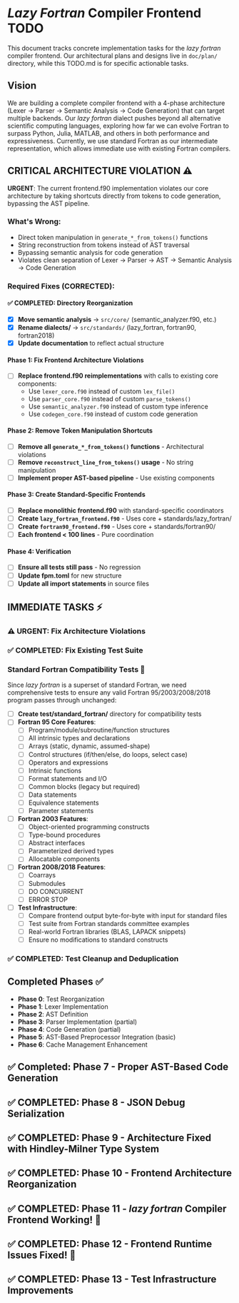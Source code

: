 # *Lazy Fortran* Compiler Frontend TODO

This document tracks concrete implementation tasks for the *lazy fortran* compiler frontend.
Our architectural plans and designs live in `doc/plan/` directory, while this TODO.md is for specific actionable tasks.

## Vision
We are building a complete compiler frontend with a 4-phase architecture (Lexer → Parser → Semantic Analysis → Code Generation) that can target multiple backends. Our *lazy fortran* dialect pushes beyond all alternative scientific computing languages, exploring how far we can evolve Fortran to surpass Python, Julia, MATLAB, and others in both performance and expressiveness. Currently, we use standard Fortran as our intermediate representation, which allows immediate use with existing Fortran compilers.

## CRITICAL ARCHITECTURE VIOLATION ⚠️

**URGENT**: The current frontend.f90 implementation violates our core architecture by taking shortcuts directly from tokens to code generation, bypassing the AST pipeline.

### What's Wrong:
- Direct token manipulation in `generate_*_from_tokens()` functions
- String reconstruction from tokens instead of AST traversal
- Bypassing semantic analysis for code generation
- Violates clean separation of Lexer → Parser → AST → Semantic Analysis → Code Generation

### Required Fixes (CORRECTED):

#### ✅ COMPLETED: Directory Reorganization
- [x] **Move semantic analysis** → `src/core/` (semantic_analyzer.f90, etc.)
- [x] **Rename dialects/** → `src/standards/` (lazy_fortran, fortran90, fortran2018)
- [x] **Update documentation** to reflect actual structure

#### Phase 1: Fix Frontend Architecture Violations
- [ ] **Replace frontend.f90 reimplementations** with calls to existing core components:
  - Use `lexer_core.f90` instead of custom `lex_file()`
  - Use `parser_core.f90` instead of custom `parse_tokens()`  
  - Use `semantic_analyzer.f90` instead of custom type inference
  - Use `codegen_core.f90` instead of custom code generation

#### Phase 2: Remove Token Manipulation Shortcuts
- [ ] **Remove all `generate_*_from_tokens()` functions** - Architectural violations
- [ ] **Remove `reconstruct_line_from_tokens()` usage** - No string manipulation
- [ ] **Implement proper AST-based pipeline** - Use existing components

#### Phase 3: Create Standard-Specific Frontends  
- [ ] **Replace monolithic frontend.f90** with standard-specific coordinators
- [ ] **Create `lazy_fortran_frontend.f90`** - Uses core + standards/lazy_fortran/
- [ ] **Create `fortran90_frontend.f90`** - Uses core + standards/fortran90/
- [ ] **Each frontend < 100 lines** - Pure coordination

#### Phase 4: Verification
- [ ] **Ensure all tests still pass** - No regression
- [ ] **Update fpm.toml** for new structure  
- [ ] **Update all import statements** in source files

## IMMEDIATE TASKS ⚡

### ⚠️ URGENT: Fix Architecture Violations

### ✅ COMPLETED: Fix Existing Test Suite

### Standard Fortran Compatibility Tests 🔄
Since *lazy fortran* is a superset of standard Fortran, we need comprehensive tests to ensure any valid Fortran 95/2003/2008/2018 program passes through unchanged:

- [ ] **Create test/standard_fortran/** directory for compatibility tests
- [ ] **Fortran 95 Core Features**:
  - [ ] Program/module/subroutine/function structures
  - [ ] All intrinsic types and declarations
  - [ ] Arrays (static, dynamic, assumed-shape)
  - [ ] Control structures (if/then/else, do loops, select case)
  - [ ] Operators and expressions
  - [ ] Intrinsic functions
  - [ ] Format statements and I/O
  - [ ] Common blocks (legacy but required)
  - [ ] Data statements
  - [ ] Equivalence statements
  - [ ] Parameter statements
- [ ] **Fortran 2003 Features**:
  - [ ] Object-oriented programming constructs
  - [ ] Type-bound procedures
  - [ ] Abstract interfaces
  - [ ] Parameterized derived types
  - [ ] Allocatable components
- [ ] **Fortran 2008/2018 Features**:
  - [ ] Coarrays
  - [ ] Submodules
  - [ ] DO CONCURRENT
  - [ ] ERROR STOP
- [ ] **Test Infrastructure**:
  - [ ] Compare frontend output byte-for-byte with input for standard files
  - [ ] Test suite from Fortran standards committee examples
  - [ ] Real-world Fortran libraries (BLAS, LAPACK snippets)
  - [ ] Ensure no modifications to standard constructs

### ✅ COMPLETED: Test Cleanup and Deduplication

## Completed Phases ✅

- **Phase 0**: Test Reorganization
- **Phase 1**: Lexer Implementation  
- **Phase 2**: AST Definition
- **Phase 3**: Parser Implementation (partial)
- **Phase 4**: Code Generation (partial)
- **Phase 5**: AST-Based Preprocessor Integration (basic)
- **Phase 6**: Cache Management Enhancement

## ✅ Completed: Phase 7 - Proper AST-Based Code Generation

## ✅ COMPLETED: Phase 8 - JSON Debug Serialization

## ✅ COMPLETED: Phase 9 - Architecture Fixed with Hindley-Milner Type System

## ✅ COMPLETED: Phase 10 - Frontend Architecture Reorganization

## ✅ COMPLETED: Phase 11 - *lazy fortran* Compiler Frontend Working! 🚀

## ✅ COMPLETED: Phase 12 - Frontend Runtime Issues Fixed! 🎉

## ✅ COMPLETED: Phase 13 - Test Infrastructure Improvements

